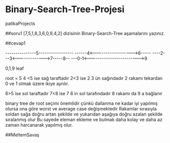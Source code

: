 # Binary-Search-Tree-Projesi
patikaProjects

##soru1
[7,5,1,8,3,6,0,9,4,2] 
dizisinin Binary-Search-Tree aşamalarını yazınız.

##cevap1

---------------5-----------------
------4<------------------>6-----
----2---3<------------->7-----8--
---0-1<------------------------>9

0,1,9 leaf 

root = 5
4 <5 ise sağ taraftadır
2<3 ise 2 3 ün sağındadır
2 rakamı tekardan 0 ve 1 olmak üzere ikiye ayrılır.

6>5 ise sol taraftadır
7<8 ise 7 8 in sol tarafındadır
8 rakamı da 9 a bağlanır

binary tree de root seçimi önemlidir çünkü dallanma ne kadar iyi yapılmış olursa ona göre worst ve average case değişmektedir
Rakamlar sırasıyla soldan sağa doğru artan şekilde ve yukarıdan aşağıya doğru azalan şekilde sıralanmış olur
Bu sayede eleman ekleme ve bulmak daha kolay ve daha az zaman harcanarak yapılmış olur.

##MeltemSavaş
